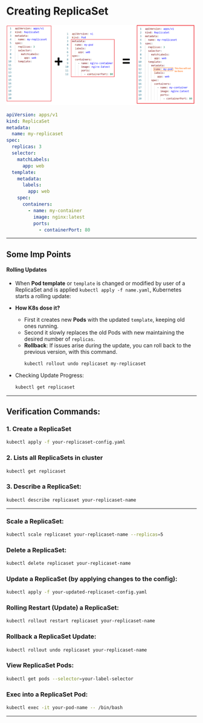# Creating ReplicaSet

<img src="../Img/replicaset-and-pod.png">

```yaml
apiVersion: apps/v1
kind: ReplicaSet
metadata:
  name: my-replicaset
spec:
  replicas: 3
  selector:
    matchLabels:
      app: web
  template:
    metadata:
      labels:
        app: web
    spec:
      containers:
        - name: my-container
          image: nginx:latest
          ports:
            - containerPort: 80
```

---

## Some Imp Points

#### Rolling Updates

- When **Pod template** or `template` is changed or modified by user of a ReplicaSet and is applied `kubectl apply -f name.yaml`, Kubernetes starts a rolling update:
- **How K8s dose it?**
  - First it creates new **Pods** with the updated `template`, keeping old ones running.
  - Second it slowly replaces the old Pods with new maintaining the desired number of `replicas`.
  - **Rollback**: If issues arise during the update, you can roll back to the previous version, with this command.
    ```bash
    kubectl rollout undo replicaset my-replicaset
    ```
- Checking Update Progress:

  ```bash
  kubectl get replicaset
  ```

---

## Verification Commands:

### 1. Create a ReplicaSet

```bash
kubectl apply -f your-replicaset-config.yaml
```

### 2. Lists all ReplicaSets in cluster

```bash
kubectl get replicaset
```

### 3. Describe a ReplicaSet:

```bash
kubectl describe replicaset your-replicaset-name
```

---

### Scale a ReplicaSet:

```bash
kubectl scale replicaset your-replicaset-name --replicas=5
```

### Delete a ReplicaSet:

```bash
kubectl delete replicaset your-replicaset-name
```

### Update a ReplicaSet (by applying changes to the config):

```bash
kubectl apply -f your-updated-replicaset-config.yaml
```

### Rolling Restart (Update) a ReplicaSet:

```bash
kubectl rollout restart replicaset your-replicaset-name
```

### Rollback a ReplicaSet Update:

```bash
kubectl rollout undo replicaset your-replicaset-name
```

### View ReplicaSet Pods:

```bash
kubectl get pods --selector=your-label-selector
```

### Exec into a ReplicaSet Pod:

```bash
kubectl exec -it your-pod-name -- /bin/bash
```

---
